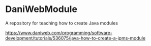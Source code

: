 # DaniWebModule
A repository for teaching how to create Java modules

https://www.daniweb.com/programming/software-development/tutorials/536075/java-how-to-create-a-jpms-module
